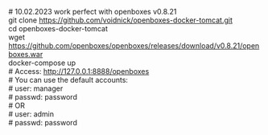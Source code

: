 \# 10.02.2023 work perfect with openboxes v0.8.21<br>
git clone https://github.com/voidnick/openboxes-docker-tomcat.git<br>
cd openboxes-docker-tomcat<br>
wget https://github.com/openboxes/openboxes/releases/download/v0.8.21/openboxes.war<br>
docker-compose up<br>
\# Access: http://127.0.0.1:8888/openboxes<br>
\# You can use the default accounts:<br>
\# user: manager<br>
\# passwd: password<br>
\# OR<br>
\# user: admin<br>
\# passwd: password<br>